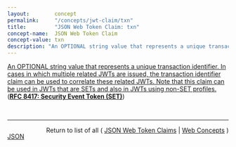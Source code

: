 ```yaml
---
layout:        concept
permalink:     "/concepts/jwt-claim/txn"
title:         "JSON Web Token Claim: txn"
concept-name:  JSON Web Token Claim
concept-value: txn
description: "An OPTIONAL string value that represents a unique transaction identifier. In cases in which multiple related JWTs are issued, the transaction identifier claim can be used to correlate these related JWTs. Note that this claim can be used in JWTs that are SETs and also in JWTs using non-SET profiles."
---
```


[An OPTIONAL string value that represents a unique transaction identifier. In cases in which multiple related JWTs are issued, the transaction identifier claim can be used to correlate these related JWTs. Note that this claim can be used in JWTs that are SETs and also in JWTs using non-SET profiles.](http://tools.ietf.org/html/rfc8417#section-2.2 "Read documentation for JSON Web Token Claim &#34;txn&#34;") (**[RFC 8417: Security Event Token (SET)](/specs/IETF/RFC/8417 "This specification defines the Security Event Token (SET) data structure. A SET describes statements of fact from the perspective of an issuer about a subject. These statements of fact represent an event that occurred directly to or about a security subject, for example, a statement about the issuance or revocation of a token on behalf of a subject. This specification is intended to enable representing security- and identity-related events. A SET is a JSON Web Token (JWT), which can be optionally signed and/or encrypted. SETs can be distributed via protocols such as HTTP.")**)

<br/>
<hr/>

<p style="float : left"><a href="./txn.json" title="JSON representing this particular Web Concept value">JSON</a></p>
<p style="text-align: right">Return to list of all ( <a href="../jwt-claim/">JSON Web Token Claims</a> | <a href="../">Web Concepts</a> )</p>
